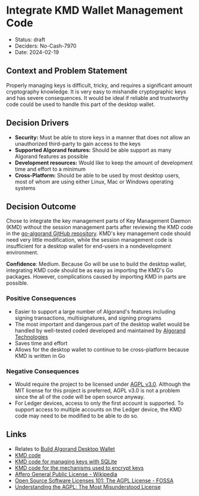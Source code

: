 # Integrate KMD Wallet Management Code

- Status: draft
- Deciders: No-Cash-7970
- Date: 2024-02-19

## Context and Problem Statement

Properly managing keys is difficult, tricky, and requires a significant amount cryptography knowledge. It is very easy to mishandle cryptographic keys and has severe consequences. It would be ideal if reliable and trustworthy code could be used to handle this part of the desktop wallet.

## Decision Drivers

- **Security:** Must be able to store keys in a manner that does not allow an unauthorized third-party to gain access to the keys
- **Supported Algorand features:** Should be able support as many Algorand features as possible
- **Development resources:** Would like to keep the amount of development time and effort to a minimum
- **Cross-Platform:** Should be able to be used by most desktop users, most of whom are using either Linux, Mac or Windows operating systems

## Decision Outcome

Chose to integrate the key management parts of Key Management Daemon (KMD) without the session management parts after reviewing the KMD code in the [go-algorand GitHub repository](https://github.com/algorand/go-algorand). KMD's key management code should need very little modification, while the session management code is insufficient for a desktop wallet for end-users in a nondevelopment environment.

**Confidence**: Medium. Because Go will be use to build the desktop wallet, integrating KMD code should be as easy as importing the KMD's Go packages. However, complications caused by importing KMD in parts are possible.

### Positive Consequences

- Easier to support a large number of Algorand's features including signing transactions, multisignatures, and signing programs
- The most important and dangerous part of the desktop wallet would be handled by well-tested coded developed and maintained by [Algorand Technologies](https://algorandtechnologies.com/)
- Saves time and effort
- Allows for the desktop wallet to continue to be cross-platform because KMD is written in Go

### Negative Consequences

- Would require the project to be licensed under [AGPL v3.0](https://choosealicense.com/licenses/agpl-3.0/). Although the MIT license for this project is preferred, AGPL v3.0 is not a problem since the all of the code will be open source anyway.
- For Ledger devices, access to only the first account is supported. To support access to multiple accounts on the Ledger device, the KMD code may need to be modified to be able to do so.

## Links

- Relates to [Build Algorand Desktop Wallet](20231231-build-algorand-desktop-wallet.md)
- [KMD code](https://github.com/algorand/go-algorand/tree/eceed7c0d3df0f412ede27c1aa2b68e0fa21ccab/daemon/kmd)
- [KMD code for managing keys with SQLite](https://github.com/algorand/go-algorand/blob/master/daemon/kmd/wallet/driver/sqlite.go)
- [KMD code for the mechanisms used to encrypt keys](https://github.com/algorand/go-algorand/blob/master/daemon/kmd/wallet/driver/sqlite_crypto.go)
- [Affero General Public License - Wikipedia](https://en.wikipedia.org/wiki/Affero_General_Public_License)
- [Open Source Software Licenses 101: The AGPL License - FOSSA](https://fossa.com/blog/open-source-software-licenses-101-agpl-license/)
- [Understanding the AGPL: The Most Misunderstood License](https://medium.com/swlh/understanding-the-agpl-the-most-misunderstood-license-86fd1fe91275)
